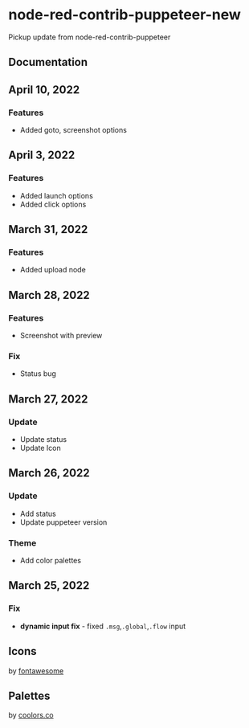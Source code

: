 # node-red-contrib-puppeteer-new

Pickup update from node-red-contrib-puppeteer

## Documentation

## April 10, 2022
### Features
* Added goto, screenshot options

## April 3, 2022
### Features
* Added launch options
* Added click options

## March 31, 2022
### Features
* Added upload node

## March 28, 2022
### Features
* Screenshot with preview

### Fix
* Status bug

## March 27, 2022

### Update
* Update status
* Update Icon

## March 26, 2022

### Update
* Add status
* Update puppeteer version

### Theme
* Add color palettes

## March 25, 2022

### Fix
* **dynamic input fix** - fixed `.msg`,`.global`,`.flow` input

## Icons

by [fontawesome](https://fontawesome.com/license) 

## Palettes

by [coolors.co](https://coolors.co/palette/ef476f-ffd166-06d6a0-118ab2-073b4c)